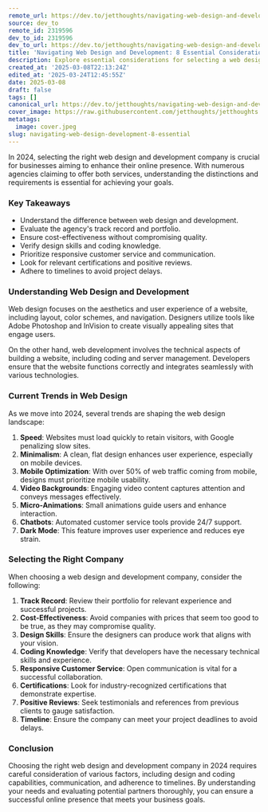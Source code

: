 ```yaml
---
remote_url: https://dev.to/jetthoughts/navigating-web-design-and-development-8-essential-considerations-for-2024-1fff
source: dev_to
remote_id: 2319596
dev_to_id: 2319596
dev_to_url: https://dev.to/jetthoughts/navigating-web-design-and-development-8-essential-considerations-for-2024-1fff
title: 'Navigating Web Design and Development: 8 Essential Considerations for 2024'
description: Explore essential considerations for selecting a web design and development company in 2024. Understand the differences, current trends, and key factors to ensure a successful partnership.
created_at: '2025-03-08T22:13:24Z'
edited_at: '2025-03-24T12:45:55Z'
date: 2025-03-08
draft: false
tags: []
canonical_url: https://dev.to/jetthoughts/navigating-web-design-and-development-8-essential-considerations-for-2024-1fff
cover_image: https://raw.githubusercontent.com/jetthoughts/jetthoughts.github.io/master/content/blog/navigating-web-design-development-8-essential/cover.jpeg
metatags:
  image: cover.jpeg
slug: navigating-web-design-development-8-essential
---
```

In 2024, selecting the right web design and development company is crucial for businesses aiming to enhance their online presence. With numerous agencies claiming to offer both services, understanding the distinctions and requirements is essential for achieving your goals.

### Key Takeaways

*   Understand the difference between web design and development.
*   Evaluate the agency's track record and portfolio.
*   Ensure cost-effectiveness without compromising quality.
*   Verify design skills and coding knowledge.
*   Prioritize responsive customer service and communication.
*   Look for relevant certifications and positive reviews.
*   Adhere to timelines to avoid project delays.

### Understanding Web Design and Development

Web design focuses on the aesthetics and user experience of a website, including layout, color schemes, and navigation. Designers utilize tools like Adobe Photoshop and InVision to create visually appealing sites that engage users.

On the other hand, web development involves the technical aspects of building a website, including coding and server management. Developers ensure that the website functions correctly and integrates seamlessly with various technologies.

### Current Trends in Web Design

As we move into 2024, several trends are shaping the web design landscape:

1.  **Speed**: Websites must load quickly to retain visitors, with Google penalizing slow sites.
2.  **Minimalism**: A clean, flat design enhances user experience, especially on mobile devices.
3.  **Mobile Optimization**: With over 50% of web traffic coming from mobile, designs must prioritize mobile usability.
4.  **Video Backgrounds**: Engaging video content captures attention and conveys messages effectively.
5.  **Micro-Animations**: Small animations guide users and enhance interaction.
6.  **Chatbots**: Automated customer service tools provide 24/7 support.
7.  **Dark Mode**: This feature improves user experience and reduces eye strain.

### Selecting the Right Company

When choosing a web design and development company, consider the following:

1.  **Track Record**: Review their portfolio for relevant experience and successful projects.
2.  **Cost-Effectiveness**: Avoid companies with prices that seem too good to be true, as they may compromise quality.
3.  **Design Skills**: Ensure the designers can produce work that aligns with your vision.
4.  **Coding Knowledge**: Verify that developers have the necessary technical skills and experience.
5.  **Responsive Customer Service**: Open communication is vital for a successful collaboration.
6.  **Certifications**: Look for industry-recognized certifications that demonstrate expertise.
7.  **Positive Reviews**: Seek testimonials and references from previous clients to gauge satisfaction.
8.  **Timeline**: Ensure the company can meet your project deadlines to avoid delays.

### Conclusion

Choosing the right web design and development company in 2024 requires careful consideration of various factors, including design and coding capabilities, communication, and adherence to timelines. By understanding your needs and evaluating potential partners thoroughly, you can ensure a successful online presence that meets your business goals.
